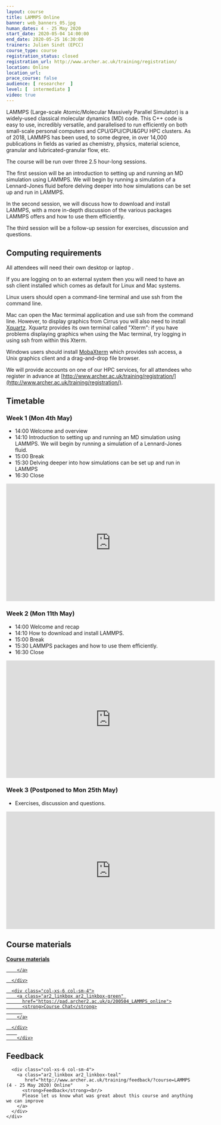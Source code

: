 ```yaml
---
layout: course
title: LAMMPS Online
banner: web_banners_05.jpg 
human_dates: 4 - 25 May 2020
start_date: 2020-05-04 14:00:00
end_date: 2020-05-25 16:30:00
trainers: Julien Sindt (EPCC)
course_type: course
registration_status: closed
registration_url: http://www.archer.ac.uk/training/registration/
location: Online
location_url:
prace_course: false
audience: [ researcher  ]
level: [  intermediate ]
video: true
---
```



LAMMPS (Large-scale Atomic/Molecular Massively Parallel Simulator) is a widely-used classical 
molecular dynamics (MD) code. This C++ code is easy to use, incredibly versatile, and parallelised 
to run efficiently on both small-scale personal computers and CPU/GPU/CPU&GPU HPC clusters. As of 2018, 
LAMMPS has been used, to some degree, in over 14,000 publications in fields as varied as chemistry, 
physics, material science, granular and lubricated-granular flow, etc.

The course will be run over three 2.5 hour-long sessions. 

The first session will be 
an introduction to setting up and running an MD simulation using LAMMPS. We will begin 
by running a simulation of a Lennard-Jones fluid before delving deeper into how simulations 
can be set up and run in LAMMPS. 

In the second session, we will discuss how to download and 
install LAMMPS, with a more in-depth discussion of the various packages LAMMPS offers and how 
to use them efficiently.

The third session will be a follow-up session for exercises, discussion and questions.

## Computing requirements

All attendees will need their own desktop or laptop .

If you are logging on to an external system then you will need to have an ssh client installed which comes as default for Linux and Mac systems.

Linux users should open a command-line terminal and use ssh from the command line.

Mac can open the Mac termimal application and use ssh from the command line. However, 
to display graphics from Cirrus you will also need to install [Xquartz](https://www.xquartz.org/). Xquartz provides its own terminal called "Xterm": if you have problems displaying graphics when using the Mac terminal, try logging in using ssh from within this Xterm.

Windows users should install [MobaXterm](https://mobaxterm.mobatek.net/) which provides ssh access, a Unix graphics client and a drag-and-drop file browser.

We will provide accounts on one of our HPC services, for all attendees who register in advance at [http://www.archer.ac.uk/training/registration/](http://www.archer.ac.uk/training/registration/).

## Timetable
### Week 1 (Mon 4th May)
 

-    14:00 Welcome and overview
-    14:10 Introduction to setting up and running an MD simulation using LAMMPS. We will begin by running a simulation of a Lennard-Jones fluid.
-    15:00 Break
-    15:30 Delving deeper into how simulations can be set up and run in LAMMPS
-    16:30 Close


<div>

<iframe  title="Video" width="560" height="315" src="https://www.youtube.com/embed/p3izaBP6gs0" frameborder="0" allow="accelerometer; autoplay; encrypted-media; gyroscope; picture-in-picture" allowfullscreen></iframe>

</div>

### Week 2 (Mon 11th May)
 

-    14:00 Welcome and recap
-    14:10 How to download and install LAMMPS.
-    15:00 Break
-    15:30 LAMMPS packages and how to use them efficiently.
-    16:30 Close


<div>

<iframe  title="Video" width="560" height="315" src="https://www.youtube.com/embed/h2e_LYbls7g" frameborder="0" allow="accelerometer; autoplay; encrypted-media; gyroscope; picture-in-picture" allowfullscreen></iframe>

</div>
	
### Week 3 (Postponed to Mon 25th May)

- Exercises, discussion and questions.

<div>

<iframe title="Video"  width="560" height="315" src="https://www.youtube.com/embed/FfbRHY9Z_54" frameborder="0" allow="accelerometer; autoplay; encrypted-media; gyroscope; picture-in-picture" allowfullscreen></iframe>

</div>


		
## Course materials



<section id="service">
    <div class="row ">	
      <div class="col-xs-6 col-sm-4">
        <a class="ar2_linkbox ar2_linkbox-teal" 
          href="https://git.ecdf.ed.ac.uk/jsindt/archer2-lammps-course ">
          <strong>Course materials</strong>
          
        </a>

      </div>

      <div class="col-xs-6 col-sm-4">
        <a class="ar2_linkbox ar2_linkbox-green" 
          href="https://pad.archer2.ac.uk/p/200504_LAMMPS_online">
          <strong>Course Chat</strong>
          
        </a>

      </div>
		
		</div>
		
		
					





<h2><a name="feedback">Feedback</a></h2>

   
<section id="service">
 <div class="row ">	

      <div class="col-xs-6 col-sm-4">
        <a class="ar2_linkbox ar2_linkbox-teal" 
           href="http://www.archer.ac.uk/training/feedback/?course=LAMMPS (4 - 25 May 2020) Online"		>
          <strong>Feedback</strong><br/>
          Please let us know what was great about this course and anything we can improve
        </a>
      </div>
    </div>
		
	